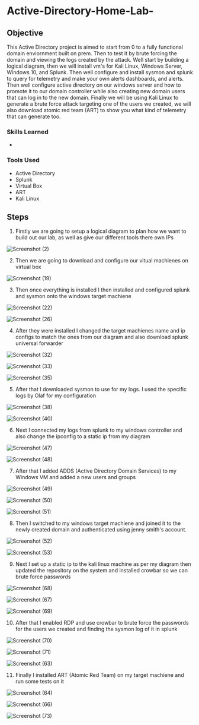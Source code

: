 # Active-Directory-Home-Lab-

## Objective
This Active Directory project is aimed to start from 0 to a fully functional domain enviornment built on prem. Then to test it by brute forcing the domain and viewing the logs created by the attack. Well start by building a logical diagram, then we will install vm's for Kali Linux, Windows Server, Windows 10, and Splunk. Then well configure and install sysmon and splunk to query for telemetry and make your own alerts dashboards, and alerts. Then well configure active directory on our windows server and how to promote it to our domain controller while also creating new domain users that can log in to the new domain. Finally we will be using Kali Linux to generate a brute force attack targeting one of the users we created, we will also download atomic red team (ART) to show you what kind of telemetry that can generate too.



### Skills Learned

- 

### Tools Used


- Active Directory 
- Splunk
- Virtual Box
- ART
- Kali Linux

## Steps
1. Firstly we are going to setup a logical diagram to plan how we want to build out our lab, as well as give our different tools there own IPs

![Screenshot (2)](https://github.com/hinksmon/Active-Directory-Home-Lab-/assets/162920003/9e272d74-1734-4ab0-b9dc-2cb5b435fc4d)

2. Then we are going to download and configure our vitual machienes on virtual box

![Screenshot (19)](https://github.com/hinksmon/Active-Directory-Home-Lab-/assets/162920003/57ab346c-4682-4d60-a07b-da40d56d06d6)

3. Then once everything is installed I then installed and configured splunk and sysmon onto the windows target machiene

![Screenshot (22)](https://github.com/hinksmon/Active-Directory-Home-Lab-/assets/162920003/932a9b98-c349-4008-a880-5879bc56200c)

![Screenshot (26)](https://github.com/hinksmon/Active-Directory-Home-Lab-/assets/162920003/52ce8c20-4687-4dd7-abf7-2bf3ad9d85ae)


4. After they were installed I changed the target machienes name and ip configs to match the ones from our diagram and also download splunk universal forwarder 

![Screenshot (32)](https://github.com/hinksmon/Active-Directory-Home-Lab-/assets/162920003/0effd2f9-19ed-4a41-ab4a-27cff9ad761b)


![Screenshot (33)](https://github.com/hinksmon/Active-Directory-Home-Lab-/assets/162920003/977148b1-2988-457b-89b1-7273d0643b03)

 ![Screenshot (35)](https://github.com/hinksmon/Active-Directory-Home-Lab-/assets/162920003/8a1cbddb-35c2-49ec-873d-7ff512e69a6c)

 5. After that I downloaded sysmon to use for my logs. I used the specific logs by Olaf for my configuration

![Screenshot (38)](https://github.com/hinksmon/Active-Directory-Home-Lab-/assets/162920003/c5d27fa6-925d-422b-8d85-a35a94374d89)

![Screenshot (40)](https://github.com/hinksmon/Active-Directory-Home-Lab-/assets/162920003/48a5c658-0209-46f8-88a3-7c05635220d1)

6. Next I connected my logs from splunk to my windows controller and also change the ipconfig to a static ip from my diagram


![Screenshot (47)](https://github.com/hinksmon/Active-Directory-Home-Lab-/assets/162920003/b7dfff32-f178-481f-9fa1-6346bb6d7ff4)

![Screenshot (48)](https://github.com/hinksmon/Active-Directory-Home-Lab-/assets/162920003/df861ef1-4116-4412-baca-df4cec0d0cf5)


7. After that I added ADDS (Active Directory Domain Services) to my Windows VM and added a new users and groups 

![Screenshot (49)](https://github.com/hinksmon/Active-Directory-Home-Lab-/assets/162920003/8f41a9d4-1d6c-45d9-9ff3-c989a1384c50)

![Screenshot (50)](https://github.com/hinksmon/Active-Directory-Home-Lab-/assets/162920003/6ec3025f-d766-404b-9f34-f8e70c30e94f)

![Screenshot (51)](https://github.com/hinksmon/Active-Directory-Home-Lab-/assets/162920003/6bd69051-453c-4efc-9bd2-f4e85835ed95)

8. Then I switched to my windows target machiene and joined it to the newly created domain and authenticated using jenny smith's account.

![Screenshot (52)](https://github.com/hinksmon/Active-Directory-Home-Lab-/assets/162920003/aa45c75b-c2e1-45c1-954b-1aedae5e23a8)

![Screenshot (53)](https://github.com/hinksmon/Active-Directory-Home-Lab-/assets/162920003/3c726c73-ad6e-4459-a103-d48ff6048fe6)

9. Next I set up a static ip to the kali linux machine as per my diagram then updated the repository on the system and installed crowbar so we can brute force passwords

![Screenshot (68)](https://github.com/hinksmon/Active-Directory-Home-Lab-/assets/162920003/966a26b8-53fe-4efc-9fc1-669f0d9b4f56)

![Screenshot (67)](https://github.com/hinksmon/Active-Directory-Home-Lab-/assets/162920003/00d701a4-54e5-4a4f-af05-92e400fd6c24)

![Screenshot (69)](https://github.com/hinksmon/Active-Directory-Home-Lab-/assets/162920003/e46beb35-2d5a-4f17-ac68-8e4b210b5249)


10. After that I enabled RDP and use crowbar to brute force the passwords for the users we created and finding the sysmon log of it in splunk 

![Screenshot (70)](https://github.com/hinksmon/Active-Directory-Home-Lab-/assets/162920003/c0c181b6-076c-45a7-8fc2-563bdefbdbb2)

![Screenshot (71)](https://github.com/hinksmon/Active-Directory-Home-Lab-/assets/162920003/8a7991a5-2f52-4259-85db-326a9e454cd9)

![Screenshot (63)](https://github.com/hinksmon/Active-Directory-Home-Lab-/assets/162920003/97b9e0ce-0ea1-49cf-a630-2d19bb338866)


11. Finally I installed ART (Atomic Red Team) on my target machiene and run some tests on it 

![Screenshot (64)](https://github.com/hinksmon/Active-Directory-Home-Lab-/assets/162920003/83eb398a-d402-4dc1-83c1-6738821a9342)

![Screenshot (66)](https://github.com/hinksmon/Active-Directory-Home-Lab-/assets/162920003/d398fd72-932b-45fb-89ac-5f5326d98510)

![Screenshot (73)](https://github.com/hinksmon/Active-Directory-Home-Lab-/assets/162920003/34164daa-3fae-494f-b458-6e87585d5c2f)




